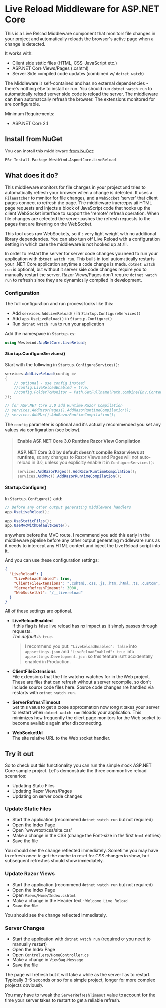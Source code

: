 # Live Reload Middleware for ASP.NET Core

This is a Live Reload Middleware component that monitors file changes in your project and automatically reloads the browser's active page when a change is detected.

It works with:

* Client side static files  (HTML, CSS, JavaScript etc.)
* ASP.NET Core Views/Pages (.cshtml)
* Server Side compiled code updates (combined w/ `dotnet watch`)

The Middleware is self-contained and has no external dependencies - there's nothing else to install or run. You should run `dotnet watch run` to automatically reload server side code to reload the server.  The middleware can then automatically refresh the browser. The extensions monitored for are configurable.

Minimum Requirements:

* ASP.NET Core 2.1


## Install from NuGet
You can install this middleware [from NuGet](https://www.nuget.org/packages/Westwind.AspNetCore.LiveReload):

```ps
PS> Install-Package WestWind.AspnetCore.LiveReload
```

## What does it do?
This middleware monitors for file changes in your project and tries to automatically refresh your browser when a change is detected. It uses a `FileWatcher` to monitor for file changes, and a `WebSocket` 'server' that client pages connect to refresh the page. The middleware intercepts all HTML page requests and injects a block of JavaScript code that hooks up the client WebSocket interface to support the 'remote' refresh operation. When file changes are detected the server pushes the refresh requests to the pages that are listening on the WebSocket. 

This tool uses raw WebSockets, so it's very light weight with no additional library dependencies. You can also turn off Live Reload with a configuration setting in which case the middleware is not hooked up at all.

In order to restart the server for server code changes you need to run your application with `dotnet watch run`. This built-in tool automatically restarts your .NET Core application anytime a code change is made. `dotnet watch run` is optional, but without it server side code changes require you to manually restart the server. Razor Views/Pages don't require `dotnet watch run` to refresh since they are dynamically compiled in development.

### Configuration
The full configuration and run process looks like this:

* Add `services.AddLiveReload()` in `Startup.ConfigureServices()`
* Add `app.UseLiveReload()` in `Startup.Configure()`
* Run `dotnet watch run` to run your application

Add the namespace in `Startup.cs`:

```cs
using Westwind.AspNetCore.LiveReload;
```
  
#### Startup.ConfigureServices()
Start with the following in `Startup.ConfigureServices()`:

```cs
services.AddLiveReload(config =>
{
    // optional - use config instead
    //config.LiveReloadEnabled = true;
    //config.FolderToMonitor = Path.GetFullname(Path.Combine(Env.ContentRootPath,"..")) ;
});

// for ASP.NET Core 3.0 add Runtime Razor Compilation
// services.AddRazorPages().AddRazorRuntimeCompilation();
// services.AddMvc().AddRazorRuntimeCompilation();
```

The `config` parameter is optional and it's actually recommended you set any values via configuration (see below). 

> #### Enable ASP.NET Core 3.0 Runtime Razor View Compilation
> **ASP.NET Core 3.0 by default doesn't compile Razor views at runtime**, so any changes to Razor Views and Pages will not auto-reload in 3.0, unless you explicitly enable it in `ConfigureServices()`:
> ```cs
> services.AddRazorPages().AddRazorRuntimeCompilation();
> services.AddMvc().AddRazorRuntimeCompilation();
> ```

#### Startup.Configure()
In `Startup.Configure()` add: 
 
```cs
// Before any other output generating middleware handlers
app.UseLiveReload();

app.UseStaticFiles();
app.UseMvcWithDefaultRoute();
```

anywhere before the MVC route. I recommend you add this early in the middleware pipeline before any other output generating middleware runs as it needs to intercept any HTML content and inject the Live Reload script into it.

And you can use these configuration settings:

```json
{
  "LiveReload": {
    "LiveReloadEnabled": true,
    "ClientFileExtensions": ".cshtml,.css,.js,.htm,.html,.ts,.custom",
    "ServerRefreshTimeout": 3000,
    "WebSocketUrl": "/__livereload"
  }
}
```

All of these settings are optional.

* **LiveReloadEnabled**  
If this flag is false live reload has no impact as it simply passes through requests.  
*The default is:* `true`.

   > I recommend you put: `"LiveReloadEnabled": false` into `appsettings.json` and `"LiveReloadEnabled": true` into `appsettings.Development.json` so this feature isn't accidentally enabled in Production.


* **ClientFileExtensions**  
File extensions that the file watcher watches for in the Web project. These are files that can refresh without a server recompile, so don't include source code files here. Source code changes are handled via restarts with `dotnet watch run`.

* **ServerRefreshTimeout**  
Set this value to get a close approximation how long it takes your server to restart when `dotnet watch run` reloads your application. This minimizes how frequently the client page monitors for the Web socket to become available again after disconnecting.

* **WebSocketUrl**  
The site relative URL to the Web socket handler.

## Try it out
So to check out this functionality you can run the simple stock ASP.NET Core sample project. Let's demonstrate the three common live reload scenarios:

* Updating Static Files
* Updating Razor Views/Pages
* Updating on server code changes


### Update Static Files

* Start the application (recommend `dotnet watch run` but not required)
* Open the Index Page
* Open `wwwroot/css/site.css'
* Make a change in the CSS  (change the Font-size in the first `html` entries)
* Save the file

You should see the change reflected immediately. Sometime you may have to refresh once to get the cache to reset for CSS changes to show, but subsequent refreshes should show immediately.


### Update Razor Views

* Start the application (recommend `dotnet watch run` but not required)
* Open the Index Page
* Open `Views/Home/Index.cshtml`
* Make a change in the Header text - `Welcome Live Reload`
* Save the file

You should see the change reflected immediately.


### Server Changes

* Start the application with `dotnet watch run` (required or you need to manually restart)
* Open the Index Page
* Open `Controllers/HomeController.cs`
* Make a change in `ViewBag.Message`
* Save the file

The page will refresh but it will take a while as the server has to restart. Typically 3-5 seconds or so for a simple project, longer for more complex projects obviously.

You may have to tweak the `ServerRefreshTimeout` value to account for the time your server takes to restart to get a reliable refresh.